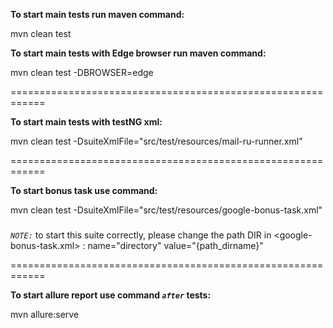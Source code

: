 **To start main tests run maven command:**

mvn clean test


**To start main tests with Edge browser run maven command:**

mvn clean test -DBROWSER=edge

============================================================

**To start main tests with testNG xml:**

mvn clean test -DsuiteXmlFile="src/test/resources/mail-ru-runner.xml"

============================================================

**To start bonus task use command:**

mvn clean test -DsuiteXmlFile="src/test/resources/google-bonus-task.xml"

#####

_`NOTE:`_ to start this suite correctly, please change the path DIR in <google-bonus-task.xml> : name="directory"
value="{path_dirname}"

============================================================

**To start allure report use command _`after`_ tests:**

mvn allure:serve

